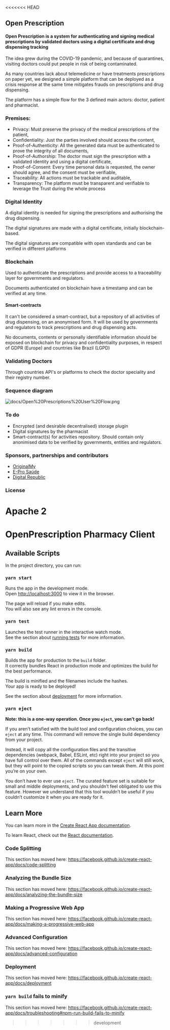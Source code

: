 <<<<<<< HEAD
## Open Prescription
#### Open Prescription is a system for authenticating and signing medical prescriptions by validated doctors using a digital certificate and drug dispensing tracking

The idea grew during the COVID-19 pandemic, and because of quarantines, visiting doctors could put people in risk of being contaminated.

As many countries lack about telemedicine or have treatments prescriptions on paper yet, we designed a simple platform that can be deployed as a crisis response at the same time mitigates frauds on prescriptions and drug dispensing.

The platform has a simple flow for the 3 defined main actors: doctor, patient and pharmacist.

### Premises:
* Privacy: Must preserve the privacy of the medical prescriptions of the patient,
* Confidentiality: Just the parties involved should access the content,
* Proof-of-Authenticity: All the generated data must be authenticated to prove the integrity of all documents,
* Proof-of-Authorship: The doctor must sign the prescription with a validated identity and using a digital certificate,
* Proof-of-Consent: Every time personal data is requested, the owner should agree, and the consent must be verifiable,
* Traceability: All actions must be trackable and auditable,
* Transparency: The platform must be transparent and verifiable to leverage the Trust during the whole process

### Digital Identity
A digital identity is needed for signing the prescriptions and authorising the drug dispensing.

The digital signatures are made with a digital certificate, initially blockchain-based.

The digital signatures are compatible with open standards and can be verified in different platforms

### Blockchain
Used to authenticate the prescriptions and provide access to a traceability layer for governments and regulators.

Documents authenticated on blockchain have a timestamp and can be verified at any time.

#### Smart-contracts
It can't be considered a smart-contract, but a repository of all activities of drug dispensing, on an anonymised form. It will be used by governments and regulators to track prescriptions and drug dispensing acts.

No documents, contents or personally identifiable information should be exposed on blockchain for privacy and confidentiality purposes, in respect of GDPR (Europe) and countries like Brazil (LGPD)

### Validating Doctors
Through countries API's or platforms to check the doctor speciality and their registry number.


### Sequence diagram
![docs/Open%20Prescriptions%20User%20Flow.png](https://raw.githubusercontent.com/OpenPrescription/openprescription/master/docs/Open%20Prescriptions%20User%20Flow.png)

### To do
* Encrypted (and desirable decentralised) storage plugin
* Digital signatures by the pharmacist
* Smart-contract(s) for activities repository. Should contain only anonimised data to be verified by governments, entities and regulators.

### Sponsors, partnerships and contributors
* [OriginalMy](https://originalmy.com)
* [E-Pro Saúde](http://e-prosaude.com.br)
* [Digital Republic](https://digitalrepublic.com.br/)


### License
Apache 2
=======
# OpenPrescription Pharmacy Client

## Available Scripts

In the project directory, you can run:

### `yarn start`

Runs the app in the development mode.<br />
Open [http://localhost:3000](http://localhost:3000) to view it in the browser.

The page will reload if you make edits.<br />
You will also see any lint errors in the console.

### `yarn test`

Launches the test runner in the interactive watch mode.<br />
See the section about [running tests](https://facebook.github.io/create-react-app/docs/running-tests) for more information.

### `yarn build`

Builds the app for production to the `build` folder.<br />
It correctly bundles React in production mode and optimizes the build for the best performance.

The build is minified and the filenames include the hashes.<br />
Your app is ready to be deployed!

See the section about [deployment](https://facebook.github.io/create-react-app/docs/deployment) for more information.

### `yarn eject`

**Note: this is a one-way operation. Once you `eject`, you can’t go back!**

If you aren’t satisfied with the build tool and configuration choices, you can `eject` at any time. This command will remove the single build dependency from your project.

Instead, it will copy all the configuration files and the transitive dependencies (webpack, Babel, ESLint, etc) right into your project so you have full control over them. All of the commands except `eject` will still work, but they will point to the copied scripts so you can tweak them. At this point you’re on your own.

You don’t have to ever use `eject`. The curated feature set is suitable for small and middle deployments, and you shouldn’t feel obligated to use this feature. However we understand that this tool wouldn’t be useful if you couldn’t customize it when you are ready for it.

## Learn More

You can learn more in the [Create React App documentation](https://facebook.github.io/create-react-app/docs/getting-started).

To learn React, check out the [React documentation](https://reactjs.org/).

### Code Splitting

This section has moved here: https://facebook.github.io/create-react-app/docs/code-splitting

### Analyzing the Bundle Size

This section has moved here: https://facebook.github.io/create-react-app/docs/analyzing-the-bundle-size

### Making a Progressive Web App

This section has moved here: https://facebook.github.io/create-react-app/docs/making-a-progressive-web-app

### Advanced Configuration

This section has moved here: https://facebook.github.io/create-react-app/docs/advanced-configuration

### Deployment

This section has moved here: https://facebook.github.io/create-react-app/docs/deployment

### `yarn build` fails to minify

This section has moved here: https://facebook.github.io/create-react-app/docs/troubleshooting#npm-run-build-fails-to-minify
>>>>>>> development
